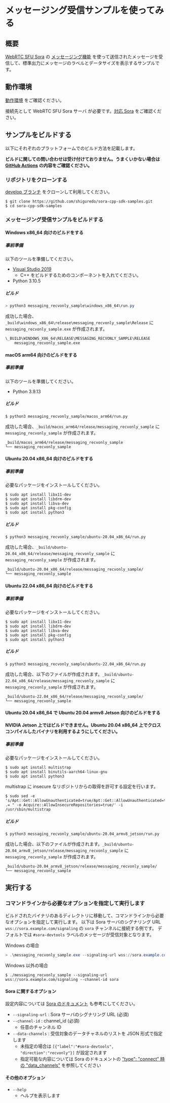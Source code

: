 # メッセージング受信サンプルを使ってみる

## 概要

[WebRTC SFU Sora](https://sora.shiguredo.jp/) の [メッセージング機能](https://sora-doc.shiguredo.jp/MESSAGING) を使って送信されたメッセージを受信して、標準出力にメッセージのラベルとデータサイズを表示するサンプルです。

## 動作環境

[動作環境](../README.md#動作環境) をご確認ください。

接続先として WebRTC SFU Sora サーバ が必要です。[対応 Sora](../README.md#対応-sora) をご確認ください。

## サンプルをビルドする

以下にそれぞれのプラットフォームでのビルド方法を記載します。

**ビルドに関しての問い合わせは受け付けておりません。うまくいかない場合は [GitHub Actions](https://github.com/shiguredo/sora-cpp-sdk-samples/blob/develop/.github/workflows/build.yml) の内容をご確認ください。**


### リポジトリをクローンする

[develop ブランチ](https://github.com/shiguredo/sora-cpp-sdk-samples.git) をクローンして利用してください。

```shell
$ git clone https://github.com/shiguredo/sora-cpp-sdk-samples.git
$ cd sora-cpp-sdk-samples
```

### メッセージング受信サンプルをビルドする

#### Windows x86_64 向けのビルドをする

##### 事前準備

以下のツールを準備してください。

- [Visual Studio 2019](https://visualstudio.microsoft.com/ja/downloads/)
    - C++ をビルドするためのコンポーネントを入れてください。
- Python 3.10.5

##### ビルド

```powershell
> python3 messaging_recvonly_sample\windows_x86_64\run.py
```

成功した場合、`_build\windows_x86_64\release\messaging_recvonly_sample\Release` に `messaging_recvonly_sample.exe` が作成されます。

```
\_BUILD\WINDOWS_X86_64\RELEASE\MESSAGING_RECVONLY_SAMPLE\RELEASE
    messaging_recvonly_sample.exe
```

#### macOS arm64 向けのビルドをする

##### 事前準備

以下のツールを準備してください。

- Python 3.9.13

##### ビルド

```shell
$ python3 messaging_recvonly_sample/macos_arm64/run.py
```

成功した場合、`_build/macos_arm64/release/messaging_recvonly_sample` に `messaging_recvonly_sample` が作成されます。

```
_build/macos_arm64/release/messaging_recvonly_sample
└── messaging_recvonly_sample
```

#### Ubuntu 20.04 x86_64 向けのビルドをする

##### 事前準備

必要なパッケージをインストールしてください。

```shell
$ sudo apt install libx11-dev
$ sudo apt install libdrm-dev
$ sudo apt install libva-dev
$ sudo apt install pkg-config
$ sudo apt install python3
```

##### ビルド

```shell
$ python3 messaging_recvonly_sample/ubuntu-20.04_x86_64/run.py
```

成功した場合、`_build/ubuntu-20.04_x86_64/release/messaging_recvonly_sample` に `messaging_recvonly_sample` が作成されます。

```
_build/ubuntu-20.04_x86_64/release/messaging_recvonly_sample/
└── messaging_recvonly_sample
```

#### Ubuntu 22.04 x86_64 向けのビルドをする

##### 事前準備

必要なパッケージをインストールしてください。

```shell
$ sudo apt install libx11-dev
$ sudo apt install libdrm-dev
$ sudo apt install libva-dev
$ sudo apt install pkg-config
$ sudo apt install python3
```

##### ビルド

```shell
$ python3 messaging_recvonly_sample/ubuntu-22.04_x86_64/run.py
```

成功した場合、以下のファイルが作成されます。`_build/ubuntu-22.04_x86_64/release/messaging_recvonly_sample` に `messaging_recvonly_sample` が作成されます。

```
_build/ubuntu-22.04_x86_64/release/messaging_recvonly_sample/
└── messaging_recvonly_sample
```

#### Ubuntu 20.04 x86_64 で Ubuntu 20.04 armv8 Jetson 向けのビルドをする

**NVIDIA Jetson 上ではビルドできません。Ubuntu 20.04 x86_64 上でクロスコンパイルしたバイナリを利用するようにしてください。**

##### 事前準備

必要なパッケージをインストールしてください。

```shell
$ sudo apt install multistrap
$ sudo apt install binutils-aarch64-linux-gnu
$ sudo apt install python3
```

multistrap に insecure なリポジトリからの取得を許可する設定を行います。

```shell
$ sudo sed -e 's/Apt::Get::AllowUnauthenticated=true/Apt::Get::AllowUnauthenticated=true";\n$config_str .= " -o Acquire::AllowInsecureRepositories=true/' -i /usr/sbin/multistrap
```

##### ビルド

```shell
$ python3 messaging_recvonly_sample/ubuntu-20.04_armv8_jetson/run.py
```

成功した場合、以下のファイルが作成されます。`_build/ubuntu-20.04_armv8_jetson/release/messaging_recvonly_sample` に `messaging_recvonly_sample` が作成されます。

```
_build/ubuntu-20.04_armv8_jetson/release/messaging_recvonly_sample/
└── messaging_recvonly_sample
```

## 実行する

### コマンドラインから必要なオプションを指定して実行します

ビルドされたバイナリのあるディレクトリに移動して、コマンドラインから必要なオプションを指定して実行します。
以下は Sora サーバのシグナリング URL `wss://sora.example.com/signaling` の `sora` チャンネルに接続する例です。
デフォルトでは `#sora-devtools` ラベルのメッセージが受信対象となります。

Windows の場合
```powershell
> .\messaging_recvonly_sample.exe --signaling-url wss://sora.example.com/signaling --channel-id sora
```

Windows 以外の場合
```shell
$ ./messaging_recvonly_sample --signaling-url wss://sora.example.com/signaling --channel-id sora
```

#### Sora に関するオプション

設定内容については [Sora のドキュメント](https://sora-doc.shiguredo.jp/SIGNALING) も参考にしてください。

- `--signaling-url` : Sora サーバのシグナリング URL (必須)
- `--channel-id` : channel_id (必須)
    - 任意のチャンネル ID
- `--data-channels` : 受信対象のデータチャネルのリストを JSON 形式で指定します
    - 未指定の場合は `[{"label":"#sora-devtools", "direction":"recvonly"}]` が設定されます
    - 指定可能な内容については Sora のドキュメントの ["type": "connect" 時の "data_channels"](https://sora-doc.shiguredo.jp/MESSAGING#8e04a8) を参照してください

#### その他のオプション

- `--help`
    - ヘルプを表示します
